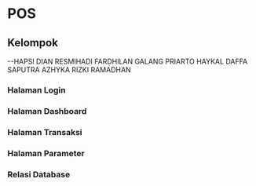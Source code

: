 # POS
## Kelompok
--HAPSI DIAN RESMIHADI
FARDHILAN GALANG PRIARTO
HAYKAL DAFFA SAPUTRA
AZHYKA RIZKI RAMADHAN

### Halaman Login

### Halaman Dashboard

### Halaman Transaksi

### Halaman Parameter

### Relasi Database
